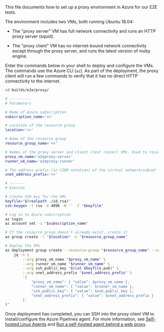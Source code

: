 This file documents how to set up a proxy environment in Azure for our E2E tests.

The environment includes two VMs, both running Ubuntu 18.04:

- The "proxy server" VM has full network connectivity and runs an HTTP proxy server (squid).

- The "proxy client" VM has no internet-bound network connectivity except through the proxy server, and runs the latest version of moby engine.

Enter the commands below in your shell to deploy and configure the VMs. The commands use the Azure CLI (`az`). As part of the deployment, the proxy client will run a few commands to verify that it has no direct HTTP connectivity to the internet.

```sh
cd builds/e2e/proxy/

# ----------
# Parameters

# Name of Azure subscription
subscription_name='<>'

# Location of the resource group
location='<>'

# Name of the resource group
resource_group_name='<>'

# Names of the proxy server and client (test runner) VMs. Used to resolve them via DNS for the tests.
proxy_vm_name='e2eproxy-server'
runner_vm_name='e2eproxy-runner'

# The address prefix (in CIDR notation) of the virtual network/subnet
vnet_address_prefix='<>'

# -------
# Execute

# Create SSH key for the VMs
keyfile="$(realpath ./id_rsa)"
ssh-keygen -t rsa -b 4096 -N '' -f "$keyfile"

# Log in to Azure subscription
az login
az account set -s "$subscription_name"

# If the resource group doesn't already exist, create it
az group create -l "$location" -n "$resource_group_name"

# Deploy the VMs
az deployment group create --resource-group "$resource_group_name" --name 'e2e-proxy' --template-file ./proxy-deployment-template.json --parameters "$(
    jq -n \
        --arg proxy_vm_name "$proxy_vm_name" \
        --arg runner_vm_name "$runner_vm_name" \
        --arg ssh_public_key "$(cat $keyfile.pub)" \
        --arg vnet_address_prefix "$vnet_address_prefix" \
        '{
            "proxy_vm_name": { "value": $proxy_vm_name },
            "runner_vm_name": { "value": $runner_vm_name },
            "ssh_public_key": { "value": $ssh_public_key },
            "vnet_address_prefix": { "value": $vnet_address_prefix }
        }'
)"
```

Once deployment has completed, you can SSH into the proxy client VM to install/configure the Azure Pipelines agent. For more information, see [Self-hosted Linux Agents](https://docs.microsoft.com/en-us/azure/devops/pipelines/agents/v2-linux?view=azure-devops) and [Run a self-hosted agent behind a web proxy](https://docs.microsoft.com/en-us/azure/devops/pipelines/agents/proxy?view=azure-devops&tabs=unix).
